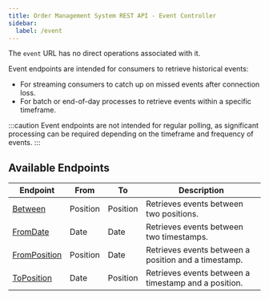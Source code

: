 ```yaml
---
title: Order Management System REST API - Event Controller
sidebar:
  label: /event
---
```


The `event` URL has no direct operations associated with it.

Event endpoints are intended for consumers to retrieve historical events:

* For streaming consumers to catch up on missed events after connection loss.
* For batch or end-of-day processes to retrieve events within a specific timeframe.

:::caution
Event endpoints are not intended for regular polling, as significant processing can be required depending on the timeframe and frequency of events.
:::

## Available Endpoints

| Endpoint                        | From     | To       | Description |
|---------------------------------|----------|----------|-------------|
| [Between](./between/)           | Position | Position | Retrieves events between two positions. |
| [FromDate](./fromdate/)         | Date     | Date     | Retrieves events between two timestamps. |
| [FromPosition](./fromposition/) | Position | Date     | Retrieves events between a position and a timestamp. |
| [ToPosition](./toposition/)     | Date     | Position | Retrieves events between a timestamp and a position. |
